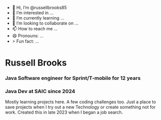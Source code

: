 - 👋 Hi, I’m @russellbrooks85
- 👀 I’m interested in ...
- 🌱 I’m currently learning ...
- 💞️ I’m looking to collaborate on ...
- 📫 How to reach me ...
- 😄 Pronouns: ...
- ⚡ Fun fact: ...

<!---
russellbrooks85/russellbrooks85 is a ✨ special ✨ repository because its `README.md` (this file) appears on your GitHub profile.
You can click the Preview link to take a look at your changes.
--->

# Russell Brooks
### Java Software engineer for Sprint/T-mobile for 12 years
### Java Dev at SAIC since 2024

Mostly learning projects here. A few coding challenges too. Just a place to save projects when I try out a new Technology or create something not for work.  Created this in late 2023 when I began a job search.

